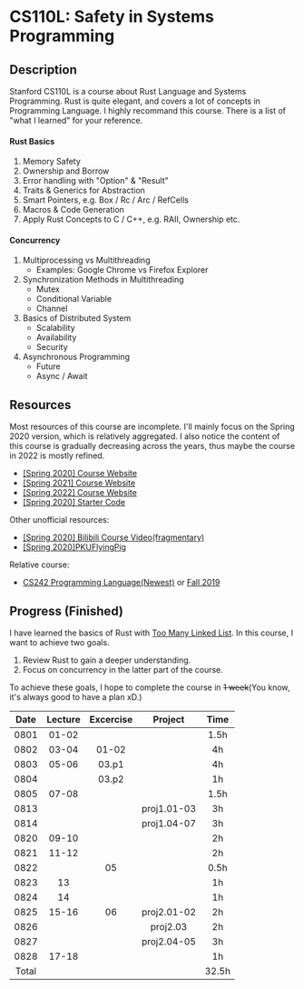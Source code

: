 # CS110L: Safety in Systems Programming

## Description

Stanford CS110L is a course about Rust Language and Systems Programming. Rust is quite elegant, and covers a lot of concepts in Programming Language. I highly recommand this course. There is a list of "what I learned" for your reference.

#### Rust Basics
1. Memory Safety
2. Ownership and Borrow
3. Error handling with "Option" & "Result"
4. Traits & Generics for Abstraction
5. Smart Pointers, e.g. Box / Rc / Arc / RefCells
6. Macros & Code Generation
7. Apply Rust Concepts to C / C++, e.g. RAII, Ownership etc.

#### Concurrency
1. Multiprocessing vs Multithreading
    - Examples: Google Chrome vs Firefox Explorer
2. Synchronization Methods in Multithreading
    - Mutex
    - Conditional Variable
    - Channel
3. Basics of Distributed System
    - Scalability
    - Availability
    - Security
4. Asynchronous Programming
    - Future
    - Async / Await

## Resources

Most resources of this course are incomplete. I'll mainly focus on the Spring 2020 version, which is relatively aggregated. I also notice the content of this course is gradually decreasing across the years, thus maybe the course in 2022 is mostly refined.

- [[Spring 2020] Course Website](https://reberhardt.com/cs110l/spring-2020/)
- [[Spring 2021] Course Website](https://reberhardt.com/cs110l/spring-2021/)
- [[Spring 2022] Course Website](https://web.stanford.edu/class/cs110l/)
- [[Spring 2020] Starter Code](https://github.com/reberhardt7/cs110l-spr-2020-starter-code)

Other unofficial resources:

- [[Spring 2020] Bilibili Course Video(fragmentary)](https://www.bilibili.com/video/BV1Ra411A7kN)
- [[Spring 2020]PKUFlyingPig](https://github.com/PKUFlyingPig/CS110L)

Relative course:

- [CS242 Programming Language(Newest)](https://web.stanford.edu/class/cs242/) or [Fall 2019](https://stanford-cs242.github.io/f19/)

## Progress (Finished)

I have learned the basics of Rust with [Too Many Linked List](https://rust-unofficial.github.io/too-many-lists/). In this course, I want to achieve two goals.

1. Review Rust to gain a deeper understanding.
2. Focus on concurrency in the latter part of the course.

To achieve these goals, I hope to complete the course in ~~1 week~~(You know, it's always good to have a plan xD.)

|Date   |Lecture    |Excercise  |Project    |Time   |
|:-:    |:-:        |:-:        |:-:        |:-:    |
|0801   |01-02      |           |           |1.5h   |
|0802   |03-04      |01-02      |           |4h     |
|0803   |05-06      |03.p1      |           |4h     |
|0804   |           |03.p2      |           |1h     |
|0805   |07-08      |           |           |1.5h   |
|0813   |           |           |proj1.01-03|3h     |
|0814   |           |           |proj1.04-07|3h     |
|0820   |09-10      |           |           |2h     |
|0821   |11-12      |           |           |2h     |
|0822   |           |05         |           |0.5h   |
|0823   |13         |           |           |1h     |
|0824   |14         |           |           |1h     |
|0825   |15-16      |06         |proj2.01-02|2h     |
|0826   |           |           |proj2.03   |2h     |
|0827   |           |           |proj2.04-05|3h     |
|0828   |17-18      |           |           |1h     |
|Total  |           |           |           |32.5h  |